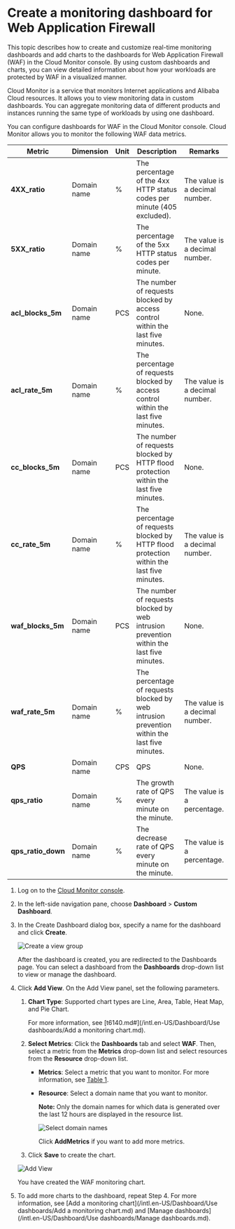 # Create a monitoring dashboard for Web Application Firewall

This topic describes how to create and customize real-time monitoring dashboards and add charts to the dashboards for Web Application Firewall \(WAF\) in the Cloud Monitor console. By using custom dashboards and charts, you can view detailed information about how your workloads are protected by WAF in a visualized manner.

Cloud Monitor is a service that monitors Internet applications and Alibaba Cloud resources. It allows you to view monitoring data in custom dashboards. You can aggregate monitoring data of different products and instances running the same type of workloads by using one dashboard.

You can configure dashboards for WAF in the Cloud Monitor console. Cloud Monitor allows you to monitor the following WAF data metrics.

|Metric|Dimension|Unit|Description|Remarks|
|------|---------|----|-----------|-------|
|**4XX\_ratio**|Domain name|%|The percentage of the 4xx HTTP status codes per minute \(405 excluded\).|The value is a decimal number.|
|**5XX\_ratio**|Domain name|%|The percentage of the 5xx HTTP status codes per minute.|The value is a decimal number.|
|**acl\_blocks\_5m**|Domain name|PCS|The number of requests blocked by access control within the last five minutes.|None.|
|**acl\_rate\_5m**|Domain name|%|The percentage of requests blocked by access control within the last five minutes.|The value is a decimal number.|
|**cc\_blocks\_5m**|Domain name|PCS|The number of requests blocked by HTTP flood protection within the last five minutes.|None.|
|**cc\_rate\_5m**|Domain name|%|The percentage of requests blocked by HTTP flood protection within the last five minutes.|The value is a decimal number.|
|**waf\_blocks\_5m**|Domain name|PCS|The number of requests blocked by web intrusion prevention within the last five minutes.|None.|
|**waf\_rate\_5m**|Domain name|%|The percentage of requests blocked by web intrusion prevention within the last five minutes.|The value is a decimal number.|
|**QPS**|Domain name|CPS|QPS|None.|
|**qps\_ratio**|Domain name|%|The growth rate of QPS every minute on the minute.|The value is a percentage.|
|**qps\_ratio\_down**|Domain name|%|The decrease rate of QPS every minute on the minute.|The value is a percentage.|

1.  Log on to the [Cloud Monitor console](https://cloudmonitor.console.aliyun.com/).

2.  In the left-side navigation pane, choose **Dashboard** \> **Custom Dashboard**.

3.  In the Create Dashboard dialog box, specify a name for the dashboard and click **Create**.

    ![Create a view group](https://static-aliyun-doc.oss-accelerate.aliyuncs.com/assets/img/en-US/5497449951/p66113.png)

    After the dashboard is created, you are redirected to the Dashboards page. You can select a dashboard from the **Dashboards** drop-down list to view or manage the dashboard.

4.  Click **Add View**. On the Add View panel, set the following parameters.

    1.  **Chart Type**: Supported chart types are Line, Area, Table, Heat Map, and Pie Chart.

        For more information, see [t6140.md\#](/intl.en-US/Dashboard/Use dashboards/Add a monitoring chart.md).

    2.  **Select Metrics**: Click the **Dashboards** tab and select **WAF**. Then, select a metric from the **Metrics** drop-down list and select resources from the **Resource** drop-down list.

        -   **Metrics**: Select a metric that you want to monitor. For more information, see [Table 1](#table_eu3_2ri_rrt).
        -   **Resource**: Select a domain name that you want to monitor.

            **Note:** Only the domain names for which data is generated over the last 12 hours are displayed in the resource list.

            ![Select domain names](https://static-aliyun-doc.oss-accelerate.aliyuncs.com/assets/img/en-US/9498741851/p74461.png)

            Click **AddMetrics** if you want to add more metrics.

    3.  Click **Save** to create the chart.

    ![Add View](https://static-aliyun-doc.oss-accelerate.aliyuncs.com/assets/img/en-US/9498741851/p74462.png)

    You have created the WAF monitoring chart.

5.  To add more charts to the dashboard, repeat Step 4. For more information, see [Add a monitoring chart](/intl.en-US/Dashboard/Use dashboards/Add a monitoring chart.md) and [Manage dashboards](/intl.en-US/Dashboard/Use dashboards/Manage dashboards.md).


